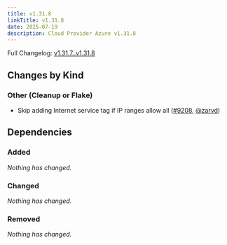 ```yaml
---
title: v1.31.8
linkTitle: v1.31.8
date: 2025-07-19
description: Cloud Provider Azure v1.31.8
---
```


Full Changelog: [v1.31.7..v1.31.8](https://github.com/kubernetes-sigs/cloud-provider-azure/compare/v1.31.7...v1.31.8)

## Changes by Kind

### Other (Cleanup or Flake)

- Skip adding Internet service tag if IP ranges allow all ([#9208](https://github.com/kubernetes-sigs/cloud-provider-azure/pull/9208), [@zarvd](https://github.com/zarvd))

## Dependencies

### Added
_Nothing has changed._

### Changed
_Nothing has changed._

### Removed
_Nothing has changed._


